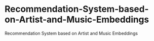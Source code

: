 # Recommendation-System-based-on-Artist-and-Music-Embeddings
Recommendation System based on Artist and Music Embeddings
